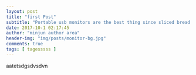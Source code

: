 ```yaml
---
layout: post
title: "first Post"
subtitle: "Portable usb monitors are the best thing since sliced bread!"
date: 2017-10-1 02:17:45
author: "minjun author area"
header-img: "img/posts/monitor-bg.jpg"
comments: true
tags: [ tagesssss ]
---
```


aatetsdgsdvsdvn

